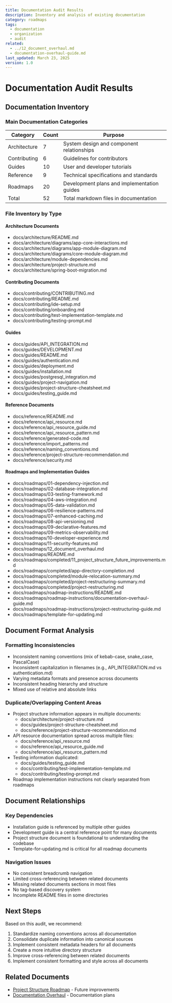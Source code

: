 ```yaml
---
title: Documentation Audit Results
description: Inventory and analysis of existing documentation
category: roadmaps
tags:
  - documentation
  - organization
  - audit
related:
  - ../12_document_overhaul.md
  - documentation-overhaul-guide.md
last_updated: March 23, 2025
version: 1.0
---
```


# Documentation Audit Results

## Documentation Inventory

### Main Documentation Categories

| Category | Count | Purpose |
|----------|-------|---------|
| Architecture | 7 | System design and component relationships |
| Contributing | 6 | Guidelines for contributors |
| Guides | 10 | User and developer tutorials |
| Reference | 9 | Technical specifications and standards |
| Roadmaps | 20 | Development plans and implementation guides |
| Total | 52 | Total markdown files in documentation |

### File Inventory by Type

#### Architecture Documents
- docs/architecture/README.md
- docs/architecture/diagrams/app-core-interactions.md
- docs/architecture/diagrams/app-module-diagram.md
- docs/architecture/diagrams/core-module-diagram.md
- docs/architecture/module-dependencies.md
- docs/architecture/project-structure.md
- docs/architecture/spring-boot-migration.md

#### Contributing Documents
- docs/contributing/CONTRIBUTING.md
- docs/contributing/README.md
- docs/contributing/ide-setup.md
- docs/contributing/onboarding.md
- docs/contributing/test-implementation-template.md
- docs/contributing/testing-prompt.md

#### Guides
- docs/guides/API_INTEGRATION.md
- docs/guides/DEVELOPMENT.md
- docs/guides/README.md
- docs/guides/authentication.md
- docs/guides/deployment.md
- docs/guides/installation.md
- docs/guides/postgresql_integration.md
- docs/guides/project-navigation.md
- docs/guides/project-structure-cheatsheet.md
- docs/guides/testing_guide.md

#### Reference Documents
- docs/reference/README.md
- docs/reference/api_resource.md
- docs/reference/api_resource_guide.md
- docs/reference/api_resource_pattern.md
- docs/reference/generated-code.md
- docs/reference/import_patterns.md
- docs/reference/naming_conventions.md
- docs/reference/project-structure-recommendation.md
- docs/reference/security.md

#### Roadmaps and Implementation Guides
- docs/roadmaps/01-dependency-injection.md
- docs/roadmaps/02-database-integration.md
- docs/roadmaps/03-testing-framework.md
- docs/roadmaps/04-aws-integration.md
- docs/roadmaps/05-data-validation.md
- docs/roadmaps/06-resilience-patterns.md
- docs/roadmaps/07-enhanced-caching.md
- docs/roadmaps/08-api-versioning.md
- docs/roadmaps/09-declarative-features.md
- docs/roadmaps/09-metrics-observability.md
- docs/roadmaps/10-developer-experience.md
- docs/roadmaps/11-security-features.md
- docs/roadmaps/12_document_overhaul.md
- docs/roadmaps/README.md
- docs/roadmaps/completed/11_project_structure_future_improvements.md
- docs/roadmaps/completed/app-directory-completion.md
- docs/roadmaps/completed/module-relocation-summary.md
- docs/roadmaps/completed/project-restructuring-summary.md
- docs/roadmaps/completed/project-restructuring.md
- docs/roadmaps/roadmap-instructions/README.md
- docs/roadmaps/roadmap-instructions/documentation-overhaul-guide.md
- docs/roadmaps/roadmap-instructions/project-restructuring-guide.md
- docs/roadmaps/template-for-updating.md

## Document Format Analysis

### Formatting Inconsistencies
- Inconsistent naming conventions (mix of kebab-case, snake_case, PascalCase)
- Inconsistent capitalization in filenames (e.g., API_INTEGRATION.md vs authentication.md)
- Varying metadata formats and presence across documents
- Inconsistent heading hierarchy and structure
- Mixed use of relative and absolute links

### Duplicate/Overlapping Content Areas
- Project structure information appears in multiple documents:
  - docs/architecture/project-structure.md
  - docs/guides/project-structure-cheatsheet.md
  - docs/reference/project-structure-recommendation.md
- API resource documentation spread across multiple files:
  - docs/reference/api_resource.md
  - docs/reference/api_resource_guide.md
  - docs/reference/api_resource_pattern.md
- Testing information duplicated:
  - docs/guides/testing_guide.md
  - docs/contributing/test-implementation-template.md
  - docs/contributing/testing-prompt.md
- Roadmap implementation instructions not clearly separated from roadmaps

## Document Relationships

### Key Dependencies
- Installation guide is referenced by multiple other guides
- Development guide is a central reference point for many documents
- Project structure document is foundational to understanding the codebase
- Template-for-updating.md is critical for all roadmap documents

### Navigation Issues
- No consistent breadcrumb navigation
- Limited cross-referencing between related documents
- Missing related documents sections in most files
- No tag-based discovery system
- Incomplete README files in some directories

## Next Steps

Based on this audit, we recommend:

1. Standardize naming conventions across all documentation
2. Consolidate duplicate information into canonical sources
3. Implement consistent metadata headers for all documents
4. Create a more intuitive directory structure
5. Improve cross-referencing between related documents
6. Implement consistent formatting and style across all documents 

## Related Documents
- [Project Structure Roadmap](../../completed/11_project_structure_future_improvements.md) - Future improvements
- [Documentation Overhaul](../../12_document_overhaul.md) - Documentation plans

